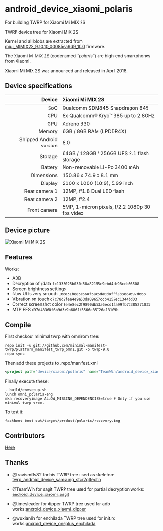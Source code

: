 # android_device_xiaomi_polaris
For building TWRP for Xiaomi Mi MIX 2S

TWRP device tree for Xiaomi MIX 2S

Kernel and all blobs are extracted from [miui_MIMIX2S_9.10.10_00085ea9d9_10.0](https://bigota.d.miui.com/9.10.10/miui_MIMIX2S_9.10.10_00085ea9d9_10.0.zip) firmware.

The Xiaomi Mi MIX 2S (codenamed _"polaris"_) are high-end smartphones from Xiaomi.

Xiaomi Mi MIX 2S was announced and released in April 2018.

## Device specifications

| Device       | Xiaomi Mi MIX 2S                                |
| -----------: | :---------------------------------------------- |
| SoC          | Qualcomm SDM845 Snapdragon 845                  |
| CPU          | 8x Qualcomm® Kryo™ 385 up to 2.8GHz             |
| GPU          | Adreno 630                                      |
| Memory       | 6GB / 8GB RAM (LPDDR4X)                         |
| Shipped Android version | 8.0                                  |
| Storage      | 64GB / 128GB / 256GB UFS 2.1 flash storage      |
| Battery      | Non-removable Li-Po 3400 mAh                    |
| Dimensions   | 150.86 x 74.9 x 8.1 mm                          |
| Display      | 2160 x 1080 (18:9), 5.99 inch                   |
| Rear camera 1 | 12MP, f/1.8 Dual LED flash                     |
| Rear camera 2 | 12MP, f/2.4                                    |
| Front camera | 5MP, 1-micron pixels, f/2.2 1080p 30 fps video  |

## Device picture

![Xiaomi Mi MIX 2S](https://i1.mifile.cn/f/i/2018/mix2s/specs/black.png?1)

## Features

Works:

- ADB
- Decryption of /data `fc1335025b030d58a82155c9ebd4cb98ccb56508`
- Screen brightness settings
- Now UI is very smooth `16d831bee5a660f5ac6da0d8fff2b3ec4697d663`
- Vibration on touch `c7c78d2fea4e9a53da09657ccb4155ec1344bd03`
- Correct screenshot color `8e4e8ec2f9890db53a6ecd1fa99fb73385271831`
- MTP FFS `d97d43360f6b9d3b9b6861b5566e85726a13109b`

## Compile

First checkout minimal twrp with omnirom tree:

```
repo init -u git://github.com/minimal-manifest-twrp/platform_manifest_twrp_omni.git -b twrp-9.0
repo sync
```

Then add these projects to .repo/manifest.xml:

```xml
<project path="device/xiaomi/polaris" name="TeamWin/android_device_xiaomi_polaris" remote="github" revision="android-9.0" />
```

Finally execute these:

```
. build/envsetup.sh
lunch omni_polaris-eng
mka recoveryimage ALLOW_MISSING_DEPENDENCIES=true # Only if you use minimal twrp tree.
```

To test it:

```
fastboot boot out/target/product/polaris/recovery.img
```
## Contributors

[Here](https://github.com/TeamWin/android_device_xiaomi_polaris/graphs/contributors)

## Thanks

- @travismills82 for his TWRP tree used as skeleton: [twrp_android_device_samsung_star2qltechn](https://github.com/travismills82/twrp_android_device_samsung_star2qltechn)

- @TeamWin for sagit TWRP tree used for partial decryption works: [android_device_xiaomi_sagit](https://github.com/TeamWin/android_device_xiaomi_sagit)

- @timesleader for dipper TWRP tree used for adb works:[android_device_xiaomi_dipper](https://github.com/timesleader/android_device_xiaomi_dipper)

- @wuxianlin for enchilada TWRP tree used for init.rc works:[android_device_oneplus_enchilada](https://github.com/TeamWin/android_device_oneplus_enchilada)

